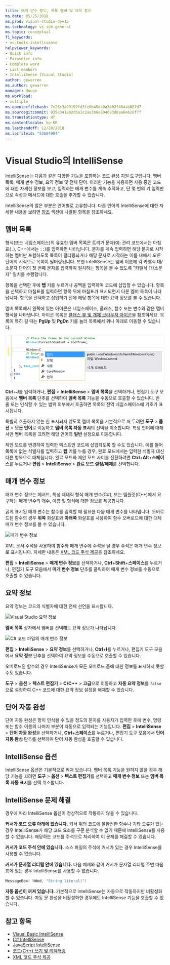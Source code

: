```yaml
---
title: 매개 변수 정보, 목록 멤버 및 요약 정보
ms.date: 05/25/2018
ms.prod: visual-studio-dev15
ms.technology: vs-ide-general
ms.topic: conceptual
f1_keywords:
- vc.tools.intellisense
helpviewer_keywords:
- Quick info
- Parameter info
- Complete word
- List members
- IntelliSense [Visual Studio]
author: gewarren
ms.author: gewarren
manager: douge
ms.workload:
- multiple
ms.openlocfilehash: 7e28c3a09197fd3fe0b45d40a3402f484ab867d7
ms.sourcegitcommit: 935e341a02dba1c2aa3b6e89469388aa6e626f7f
ms.translationtype: HT
ms.contentlocale: ko-KR
ms.lasthandoff: 12/20/2018
ms.locfileid: "53684904"
---
```

# <a name="intellisense-in-visual-studio"></a>Visual Studio의 IntelliSense

IntelliSense는 다음과 같은 다양한 기능을 포함하는 코드 완성 지원 도구입니다. 멤버 목록, 매개 변수 정보, 요약 정보 및 전체 단어. 이러한 기능을 사용하면 사용 중인 코드에 대한 자세한 정보를 보고, 입력하는 매개 변수를 계속 추적하고, 단 몇 번의 키 입력만으로 속성과 메서드에 대한 호출을 추가할 수 있습니다.

IntelliSense의 많은 부분은 언어별로 고유합니다. 다른 언어의 IntelliSense에 대한 자세한 내용을 보려면 [참조](#see-also) 섹션에 나열된 항목을 참조하세요.

## <a name="list-members"></a>멤버 목록

형식(또는 네임스페이스)의 유효한 멤버 목록은 트리거 문자(예: 관리 코드에서는 마침표(`.`), C++에서는 `::`)를 입력하면 나타납니다. 문자를 계속 입력하면 해당 문자로 시작하는 멤버만 포함하도록 목록이 필터링되거나 해당 문자로 시작하는 이름 내에서 *모든* 단어의 시작으로 목록이 필터링됩니다. 또한 IntelliSense는 멤버 이름에 각 카멜식 대/소문자 단어의 첫 번째 문자를 입력하여 일치하는 항목을 볼 수 있도록 "카멜식 대/소문자" 일치를 수행합니다.

항목을 선택한 후에 **탭** 키를 누르거나 공백을 입력하여 코드에 삽입할 수 있습니다. 항목을 선택하고 마침표를 입력하면 항목 뒤에 마침표가 표시되면서 다른 멤버 목록이 나타납니다. 항목을 선택하고 삽입하기 전에 해당 항목에 대한 요약 정보를 볼 수 있습니다.

멤버 목록에서 왼쪽에 있는 아이콘은 네임스페이스, 클래스, 함수 또는 변수와 같은 멤버 형식을 나타냅니다. 아이콘 목록은 [클래스 뷰 및 개체 브라우저 아이콘](../ide/class-view-and-object-browser-icons.md)을 참조하세요. 목록이 특히 길 때는 **PgUp** 및 **PgDn** 키를 눌러 목록에서 위나 아래로 이동할 수 있습니다.

![Visual Studio 멤버 목록](../ide/media/vs2015_intellisense.png)

**Ctrl**+**J**를 입력하거나, **편집** > **IntelliSense** > **멤버 목록**을 선택하거나, 편집기 도구 모음에서 **멤버 목록** 단추를 선택하여 **멤버 목록** 기능을 수동으로 호출할 수 있습니다. 빈 줄 또는 인식할 수 있는 범위 외부에서 호출하면 목록의 전역 네임스페이스에 기호가 표시됩니다.

특별히 호출하지 않는 한 표시되지 않도록 멤버 목록을 기본적으로 꺼 두려면 **도구** > **옵션** > **모든 언어**로 이동하고 **멤버 목록 자동 표시**의 선택을 취소합니다. 특정 언어에 대해서만 멤버 목록을 끄려면 해당 언어의 **일반** 설정으로 이동합니다.

제안 모드를 변경하여 입력한 텍스트만 코드에 삽입되도록 할 수도 있습니다. 예를 들어 목록에 없는 식별자를 입력하고 **탭** 키를 누를 경우, 완료 모드에서는 입력한 식별자 대신 다른 항목으로 대체됩니다. 완료 모드와 제안 모드 사이를 전환하려면 **Ctrl**+**Alt**+**스페이스**를 누르거나 **편집** > **IntelliSense** > **완료 모드 설정/해제**를 선택합니다.

## <a name="parameter-info"></a>매개 변수 정보

매개 변수 정보는 메서드, 특성 제네릭 형식 매개 변수(C#), 또는 템플릿(C++)에서 요구하는 매개 변수의 개수, 이름 및 형식에 대한 정보를 제공합니다.

굵게 표시된 매개 변수는 함수를 입력할 때 필요한 다음 매개 변수를 나타냅니다. 오버로드된 함수의 경우 **위쪽** 화살표와 **아래쪽** 화살표를 사용하여 함수 오버로드에 대한 대체 매개 변수 정보를 볼 수 있습니다.

![매개 변수 정보](../ide/media/vs2015_param_info.png)

XML 문서 주석을 사용하여 함수와 매개 변수에 주석을 달 경우 주석은 매개 변수 정보로 표시됩니다. 자세한 내용은 [XML 코드 주석 제공](reference/generate-xml-documentation-comments.md)을 참조하세요.

**편집** > **IntelliSense** > **매개 변수 정보**를 선택하거나, **Ctrl**+**Shift**+**스페이스**를 누르거나, 편집기 도구 모음에서 **매개 변수 정보** 단추를 클릭하여 매개 변수 정보를 수동으로 호출할 수 있습니다.

## <a name="quick-info"></a>요약 정보

요약 정보는 코드의 식별자에 대한 전체 선언을 표시합니다.

![Visual Studio 요약 정보](../ide/media/vs2015_quick_info.png)

**멤버 목록** 상자에서 멤버를 선택해도 요약 정보가 나타납니다.

![C&#35; 코드 파일의 매개 변수 정보](../ide/media/vs2015_paraminfo.png)

**편집** > **IntelliSense** > **요약 정보**를 선택하거나, **Ctrl**+**I**를 누르거나, 편집기 도구 모음에서 **요약 정보** 단추를 선택하여 요약 정보를 수동으로 호출할 수 있습니다.

오버로드된 함수의 경우 IntelliSense가 모든 오버로드 폼에 대한 정보를 표시하지 못할 수도 있습니다.

**도구** > **옵션** > **텍스트 편집기** > **C/C++** > **고급**으로 이동하고 **자동 요약 정보**를 `false`으로 설정하여 C++ 코드에 대한 요약 정보 설정을 해제할 수 있습니다.

## <a name="complete-word"></a>단어 자동 완성

단어 자동 완성은 항이 인식될 수 있을 정도의 문자를 사용자가 입력한 후에 변수, 명령 또는 함수 이름의 나머지 부분이 자동으로 입력되는 기능입니다. **편집** > **IntelliSense** > **단어 자동 완성**을 선택하거나, **Ctrl**+**스페이스**를 누르거나, 편집기 도구 모음에서 **단어 자동 완성** 단추를 선택하여 단어 자동 완성을 호출할 수 있습니다.

## <a name="intellisense-options"></a>IntelliSense 옵션

IntelliSense 옵션은 기본적으로 켜져 있습니다. 멤버 목록 기능을 원하지 않을 경우 해당 기능을 끄려면 **도구** > **옵션** > **텍스트 편집기**를 선택하고 **매개 변수 정보** 또는 **멤버 목록 자동 표시**를 선택 취소합니다.

## <a name="troubleshoot-intellisense"></a>IntelliSense 문제 해결

경우에 따라 IntelliSense 옵션이 정상적으로 작동하지 않을 수 있습니다.

**커서가 코드 오류 아래에 있습니다.** 커서 위의 코드에 불완전한 함수나 기타 오류가 있는 경우 IntelliSense가 해당 코드 요소를 구문 분석할 수 없기 때문에 IntelliSense를 사용할 수 없습니다. 해당하는 코드를 주석으로 처리하여 이 문제를 해결할 수 있습니다.

**커서가 코드 주석 안에 있습니다.** 소스 파일의 주석에 커서가 있는 경우 IntelliSense를 사용할 수 없습니다.

**커서가 문자열 리터럴 안에 있습니다.** 다음 예제와 같이 커서가 문자열 리터럴 주변 따옴표에 있는 경우 IntelliSense를 사용할 수 없습니다.

```cpp
MessageBox( hWnd, "String literal|")
```

**자동 옵션이 꺼져 있습니다.** 기본적으로 IntelliSense는 자동으로 작동하지만 비활성화할 수 있습니다. 자동 문 완성을 비활성화한 경우에도 IntelliSense 기능을 호출할 수 있습니다.

## <a name="see-also"></a>참고 항목

- [Visual Basic IntelliSense](../ide/visual-basic-specific-intellisense.md)
- [C# IntelliSense](../ide/visual-csharp-intellisense.md)
- [JavaScript IntelliSense](../ide/javascript-intellisense.md)
- [코드(C++) 쓰기 및 리팩터링](/cpp/ide/writing-and-refactoring-code-cpp)
- [XML 코드 주석 제공](reference/generate-xml-documentation-comments.md)